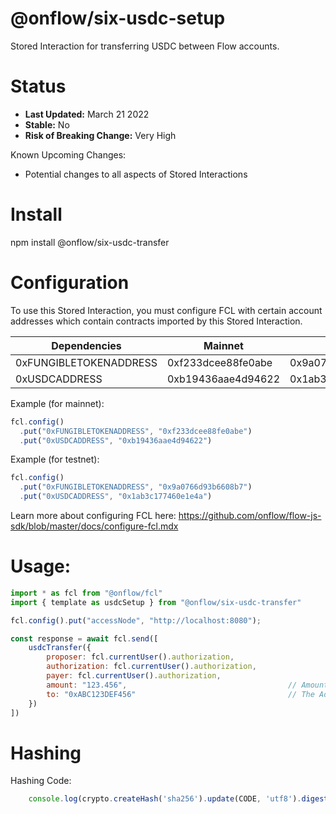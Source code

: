 # @onflow/six-usdc-setup

Stored Interaction for transferring USDC between Flow accounts.

# Status

- **Last Updated:** March 21 2022
- **Stable:** No
- **Risk of Breaking Change:** Very High

Known Upcoming Changes:

- Potential changes to all aspects of Stored Interactions

# Install

npm install @onflow/six-usdc-transfer

# Configuration 

To use this Stored Interaction, you must configure FCL with certain account addresses which contain contracts imported by this Stored Interaction.

| Dependencies           | Mainnet            | Testnet            |
| ---------------------- | ------------------ | ------------------ |
| 0xFUNGIBLETOKENADDRESS | 0xf233dcee88fe0abe | 0x9a0766d93b6608b7 |
| 0xUSDCADDRESS          | 0xb19436aae4d94622 | 0x1ab3c177460e1e4a |

Example (for mainnet):

```javascript
fcl.config()
  .put("0xFUNGIBLETOKENADDRESS", "0xf233dcee88fe0abe")
  .put("0xUSDCADDRESS", "0xb19436aae4d94622")
```

Example (for testnet):

```javascript
fcl.config()
  .put("0xFUNGIBLETOKENADDRESS", "0x9a0766d93b6608b7")
  .put("0xUSDCADDRESS", "0x1ab3c177460e1e4a")
```

Learn more about configuring FCL here: https://github.com/onflow/flow-js-sdk/blob/master/docs/configure-fcl.mdx

# Usage:

```javascript
import * as fcl from "@onflow/fcl"
import { template as usdcSetup } from "@onflow/six-usdc-transfer"

fcl.config().put("accessNode", "http://localhost:8080");

const response = await fcl.send([
    usdcTransfer({
        proposer: fcl.currentUser().authorization,
        authorization: fcl.currentUser().authorization,     
        payer: fcl.currentUser().authorization,        
        amount: "123.456",                                    // Amount as a String representing a Cadence UFix64
        to: "0xABC123DEF456"                                  // The Address of the Account to transfer FUSD to.     
    })
])

```

# Hashing

Hashing Code:
```javascript
    console.log(crypto.createHash('sha256').update(CODE, 'utf8').digest('hex'))
```